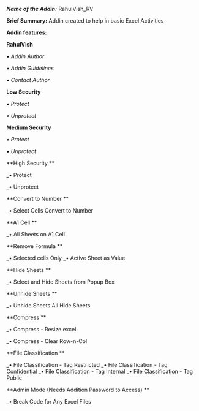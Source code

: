 ***Name of the Addin:*** RahulVish_RV

**Brief Summary:**
Addin created to help in basic Excel Activities

**Addin features:**

 **RahulVish**

  _• Addin Author_
  
  _• Addin Guidelines_
  
  _• Contact Author_  

 **Low Security**
 
  _• Protect_
  
  _• Unprotect_
  
 **Medium Security**
 
  _• Protect_
  
  _• Unprotect_
  
 **High Security **
 
  _• Protect
  
  _• Unprotect
  
 **Convert to Number **
 
  _• Select Cells Convert to Number
  
 **A1 Cell **
 
  _• All Sheets on A1 Cell
  
 **Remove Formula **
 
  _• Selected cells Only
  _• Active Sheet as Value
  
 **Hide Sheets **
 
  _• Select and Hide Sheets from Popup Box
  
 **Unhide Sheets **
 
  _• Unhide Sheets All Hide Sheets
  
 **Compress **
 
  _• Compress - Resize excel
  
  _• Compress - Clear Row-n-Col
  
 **File Classification **
 
  _• File Classification - Tag Restricted
  _• File Classification - Tag Confidential
  _• File Classification - Tag Internal
  _• File Classification - Tag Public
  
 **Admin Mode (Needs Addition Password to Access) **
 
  _• Break Code for Any Excel Files






